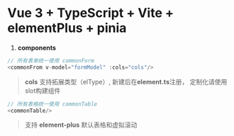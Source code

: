 # Vue 3 + TypeScript + Vite + elementPlus + pinia

1. **components**

```js
// 所有表单统一使用 commonForm
<commonFrom v-model="formModel" :cols="cols"/>
```
> **cols** 支持拓展类型（elType）, 新建后在**element.ts**注册， 定制化请使用slot构建组件

```js
// 所有表格统一使用 commonTable
<commonTable/>
```
> 支持 **element-plus** 默认表格和虚拟滚动